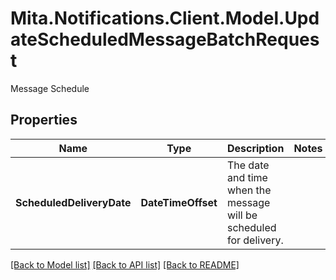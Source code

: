 # Mita.Notifications.Client.Model.UpdateScheduledMessageBatchRequest
Message Schedule

## Properties

Name | Type | Description | Notes
------------ | ------------- | ------------- | -------------
**ScheduledDeliveryDate** | **DateTimeOffset** | The date and time when the message will be scheduled for delivery. | 

[[Back to Model list]](../README.md#documentation-for-models) [[Back to API list]](../README.md#documentation-for-api-endpoints) [[Back to README]](../README.md)

